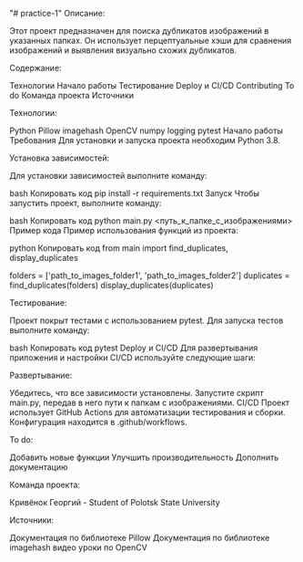 "# practice-1" 
Описание:

Этот проект предназначен для поиска дубликатов изображений в указанных папках. Он использует перцептуальные хэши для сравнения изображений и выявления визуально схожих дубликатов.


Содержание:

Технологии
Начало работы
Тестирование
Deploy и CI/CD
Contributing
To do
Команда проекта
Источники


Технологии:

Python
Pillow
imagehash
OpenCV
numpy
logging
pytest
Начало работы
Требования
Для установки и запуска проекта необходим Python 3.8.


Установка зависимостей:

Для установки зависимостей выполните команду:

bash
Копировать код
pip install -r requirements.txt
Запуск
Чтобы запустить проект, выполните команду:

bash
Копировать код
python main.py <путь_к_папке_с_изображениями>
Пример кода
Пример использования функций из проекта:

python
Копировать код
from main import find_duplicates, display_duplicates

folders = ['path_to_images_folder1', 'path_to_images_folder2']
duplicates = find_duplicates(folders)
display_duplicates(duplicates)


Тестирование:

Проект покрыт тестами с использованием pytest. Для запуска тестов выполните команду:

bash
Копировать код
pytest
Deploy и CI/CD
Для развертывания приложения и настройки CI/CD используйте следующие шаги:


Развертывание:

Убедитесь, что все зависимости установлены.
Запустите скрипт main.py, передав в него пути к папкам с изображениями.
CI/CD
Проект использует GitHub Actions для автоматизации тестирования и сборки. Конфигурация находится в .github/workflows.


To do:

Добавить новые функции
Улучшить производительность
Дополнить документацию


Команда проекта:

Кривёнок Георгий - Student of Polotsk State University


Источники:

Документация по библиотеке Pillow
Документация по библиотеке imagehash
видео уроки по OpenCV